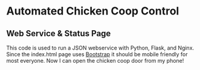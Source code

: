 # Automated Chicken Coop Control

## Web Service & Status Page

This code is used to run a JSON webservice with Python, Flask, and Nginx. Since the index.html page uses [Bootstrap](http://getbootstrap.com) it should be mobile friendly for most everyone. Now I can open the chicken coop door from my phone!

